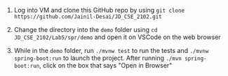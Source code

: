 1. Log into VM and clone this GitHub repo by using
   `git clone https://github.com/Jainil-Desai/JD_CSE_2102.git`

2. Change the directory into the `demo` folder using
   `cd JD_CSE_2102/Lab5/spr/demo` and open it on VSCode on the web browser

3. While in the `demo` folder, run `./mvnw test` to run the tests and `./mvnw spring-boot:run` to launch the project. After running `./mvn spring-boot:run`, click on the box that says "Open in Browser"

